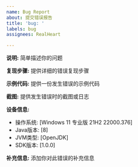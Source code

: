 ```yaml
---
name: Bug Report
about: 提交错误报告
title: 'bug: '
labels: bug
assignees: RealHeart

---
```


**说明:**
简单描述你的问题

**复现步骤:**
提供详细的错误复现步骤

**示例代码:**
提供一份发生错误的示例代码

**截图:**
提供发生错误时的截图或日志

**设备信息:**
 - 操作系统: [Windows 11 专业版 21H2 22000.376]
 - Java版本: [8]
 - JVM类型: [OpenJDK]
 - SDK版本: [1.0.0]

**补充信息:**
添加你对此错误的补充信息
